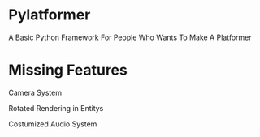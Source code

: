 # Pylatformer
A Basic Python Framework For People Who Wants To Make A Platformer


# Missing Features
Camera System

Rotated Rendering in Entitys

Costumized Audio System 


